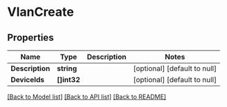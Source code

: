 # VlanCreate

## Properties
Name | Type | Description | Notes
------------ | ------------- | ------------- | -------------
**Description** | **string** |  | [optional] [default to null]
**DeviceIds** | **[]int32** |  | [optional] [default to null]

[[Back to Model list]](../README.md#documentation-for-models) [[Back to API list]](../README.md#documentation-for-api-endpoints) [[Back to README]](../README.md)


